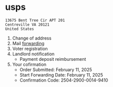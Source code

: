 # usps

```
13675 Bent Tree Cir APT 201
Centreville VA 20121
United States
```

1. Change of address
2. Mail [forwarding](https://www.usps.com/manage/forward.htm)
3. Voter registration
4. Landlord notification
   - Payment deposit reimbursement
5. Your cofirmation
   - Order Submitted: February 11, 2025
   - Start Forwarding Date: February 11, 2025
   - Confirmation Code: 2504-2900-0014-9410
